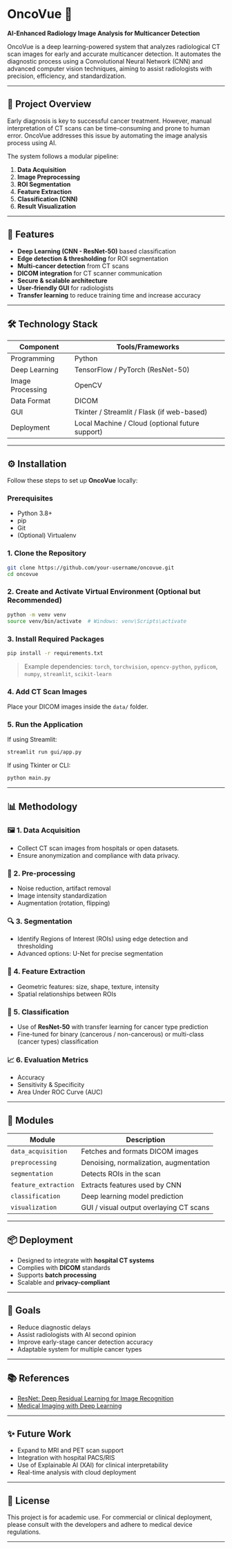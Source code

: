 # OncoVue 🔬
**AI-Enhanced Radiology Image Analysis for Multicancer Detection**

OncoVue is a deep learning-powered system that analyzes radiological CT scan images for early and accurate multicancer detection. It automates the diagnostic process using a Convolutional Neural Network (CNN) and advanced computer vision techniques, aiming to assist radiologists with precision, efficiency, and standardization.

---

## 🚀 Project Overview

Early diagnosis is key to successful cancer treatment. However, manual interpretation of CT scans can be time-consuming and prone to human error. OncoVue addresses this issue by automating the image analysis process using AI.

The system follows a modular pipeline:
1. **Data Acquisition**
2. **Image Preprocessing**
3. **ROI Segmentation**
4. **Feature Extraction**
5. **Classification (CNN)**
6. **Result Visualization**

---

## 🧠 Features

- **Deep Learning (CNN - ResNet-50)** based classification
- **Edge detection & thresholding** for ROI segmentation
- **Multi-cancer detection** from CT scans
- **DICOM integration** for CT scanner communication
- **Secure & scalable architecture**
- **User-friendly GUI** for radiologists
- **Transfer learning** to reduce training time and increase accuracy

---

## 🛠️ Technology Stack

| Component         | Tools/Frameworks                                  |
|------------------|----------------------------------------------------|
| Programming       | Python                                             |
| Deep Learning     | TensorFlow / PyTorch (ResNet-50)                  |
| Image Processing  | OpenCV                                            |
| Data Format       | DICOM                                             |
| GUI               | Tkinter / Streamlit / Flask (if web-based)        |
| Deployment        | Local Machine / Cloud (optional future support)   |

----------------------------------------------------------------------------
## ⚙️ Installation

Follow these steps to set up **OncoVue** locally:

### Prerequisites

- Python 3.8+
- pip
- Git
- (Optional) Virtualenv

### 1. Clone the Repository

```bash
git clone https://github.com/your-username/oncovue.git
cd oncovue
```

### 2. Create and Activate Virtual Environment (Optional but Recommended)

```bash
python -m venv venv
source venv/bin/activate  # Windows: venv\Scripts\activate
```

### 3. Install Required Packages

```bash
pip install -r requirements.txt
```

> Example dependencies:
> `torch`, `torchvision`, `opencv-python`, `pydicom`, `numpy`, `streamlit`, `scikit-learn`

### 4. Add CT Scan Images

Place your DICOM images inside the `data/` folder.

### 5. Run the Application

If using Streamlit:

```bash
streamlit run gui/app.py
```

If using Tkinter or CLI:

```bash
python main.py
```

---------------------------------------------------------------------------

## 📊 Methodology

### 🖼️ 1. Data Acquisition
- Collect CT scan images from hospitals or open datasets.
- Ensure anonymization and compliance with data privacy.

### 🧹 2. Pre-processing
- Noise reduction, artifact removal
- Image intensity standardization
- Augmentation (rotation, flipping)

### 🔍 3. Segmentation
- Identify Regions of Interest (ROIs) using edge detection and thresholding
- Advanced options: U-Net for precise segmentation

### 🧬 4. Feature Extraction
- Geometric features: size, shape, texture, intensity
- Spatial relationships between ROIs

### 🧠 5. Classification
- Use of **ResNet-50** with transfer learning for cancer type prediction
- Fine-tuned for binary (cancerous / non-cancerous) or multi-class (cancer types) classification

### 📈 6. Evaluation Metrics
- Accuracy
- Sensitivity & Specificity
- Area Under ROC Curve (AUC)

---

## 🔧 Modules

| Module                | Description |
|-----------------------|-------------|
| `data_acquisition`    | Fetches and formats DICOM images |
| `preprocessing`       | Denoising, normalization, augmentation |
| `segmentation`        | Detects ROIs in the scan |
| `feature_extraction`  | Extracts features used by CNN |
| `classification`      | Deep learning model prediction |
| `visualization`       | GUI / visual output overlaying CT scans |

---

## 📦 Deployment

- Designed to integrate with **hospital CT systems**
- Complies with **DICOM** standards
- Supports **batch processing**
- Scalable and **privacy-compliant**

---

## 🎯 Goals

- Reduce diagnostic delays
- Assist radiologists with AI second opinion
- Improve early-stage cancer detection accuracy
- Adaptable system for multiple cancer types

---

## 📚 References

- [ResNet: Deep Residual Learning for Image Recognition](https://arxiv.org/abs/1512.03385)
- [Medical Imaging with Deep Learning](https://www.midl.io/)

---

## ✨ Future Work

- Expand to MRI and PET scan support
- Integration with hospital PACS/RIS
- Use of Explainable AI (XAI) for clinical interpretability
- Real-time analysis with cloud deployment

---

## 📎 License

This project is for academic use. For commercial or clinical deployment, please consult with the developers and adhere to medical device regulations.

---



